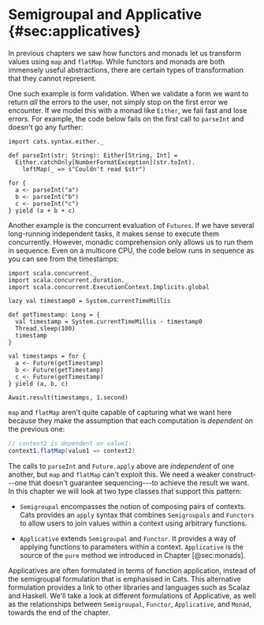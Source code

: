 # Semigroupal and Applicative {#sec:applicatives}

In previous chapters we saw
how functors and monads let us
transform values using `map` and `flatMap`.
While functors and monads are
both immensely useful abstractions,
there are certain types of transformation
that they cannot represent.

One such example is form validation.
When we validate a form we want to
return *all* the errors to the user,
not simply stop on the first error we encounter.
If we model this with a monad like `Either`,
we fail fast and lose errors.
For example, the code below
fails on the first call to `parseInt`
and doesn't go any further:

```tut:book:silent
import cats.syntax.either._

def parseInt(str: String): Either[String, Int] =
  Either.catchOnly[NumberFormatException](str.toInt).
    leftMap(_ => s"Couldn't read $str")
```

```tut:book
for {
  a <- parseInt("a")
  b <- parseInt("b")
  c <- parseInt("c")
} yield (a + b + c)
```

Another example is the concurrent evaluation of `Futures`.
If we have several long-running independent tasks,
it makes sense to execute them concurrently.
However, monadic comprehension
only allows us to run them in sequence.
Even on a multicore CPU,
the code below runs in sequence
as you can see from the timestamps:

```tut:book:silent
import scala.concurrent._
import scala.concurrent.duration._
import scala.concurrent.ExecutionContext.Implicits.global

lazy val timestamp0 = System.currentTimeMillis

def getTimestamp: Long = {
  val timestamp = System.currentTimeMillis - timestamp0
  Thread.sleep(100)
  timestamp
}

val timestamps = for {
  a <- Future(getTimestamp)
  b <- Future(getTimestamp)
  c <- Future(getTimestamp)
} yield (a, b, c)
```

```tut:book
Await.result(timestamps, 1.second)
```

`map` and `flatMap` aren't quite capable
of capturing what we want here because
they make the assumption that each computation
is *dependent* on the previous one:

```scala
// context2 is dependent on value1:
context1.flatMap(value1 => context2)
```

The calls to `parseInt` and `Future.apply` above
are *independent* of one another,
but `map` and `flatMap` can't exploit this.
We need a weaker construct---one
that doesn't guarantee sequencing---to
achieve the result we want.
In this chapter we will look at two type classes
that support this pattern:

  - `Semigroupal` encompasses
    the notion of composing pairs of contexts.
    Cats provides an `apply` syntax that
    combines `Semigroupals` and `Functors` to allow users
    to join values within a context using arbitrary functions.

  - `Applicative` extends `Semigroupal` and `Functor`.
    It provides a way of applying functions to parameters within a context.
    `Applicative` is the source of the `pure` method
    we introduced in Chapter [@sec:monads].

Applicatives are often formulated in terms of function application,
instead of the semigroupal formulation that is emphasised in Cats.
This alternative formulation provides a link
to other libraries and languages such as Scalaz and Haskell.
We'll take a look at different formulations of Applicative,
as well as the relationships between
`Semigroupal`, `Functor`, `Applicative`, and `Monad`,
towards the end of the chapter.
